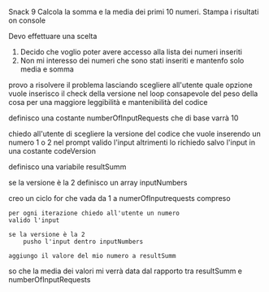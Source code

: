 Snack 9
Calcola la somma e la media dei primi 10 numeri.
Stampa i risultati on console

Devo effettuare una scelta
1. Decido che voglio poter avere accesso alla lista dei numeri inseriti
2. Non mi interesso dei numeri che sono stati inseriti e mantenfo solo media e somma

provo a risolvere il problema lasciando scegliere all'utente quale opzione vuole 
inserisco il check della versione nel loop consapevole del peso della cosa per una maggiore leggibilità e mantenibilità del codice


definisco una costante numberOfInputRequests che di base varrà 10

chiedo all'utente di scegliere la versione del codice che vuole inserendo un numero 1 o 2 nel prompt
valido l'input altrimenti lo richiedo
salvo l'input in una costante codeVersion

definisco una variabile resultSumm

se la versione è la 2
    definisco un array inputNumbers

creo un ciclo for che vada da 1 a numerOfInputrequests compreso

    per ogni iterazione chiedo all'utente un numero 
    valido l'input
    
    se la versione è la 2
        pusho l'input dentro inputNumbers

    aggiungo il valore del mio numero a resultSumm

so che la media dei valori mi verrà data dal rapporto tra resultSumm e numberOfInputRequests


